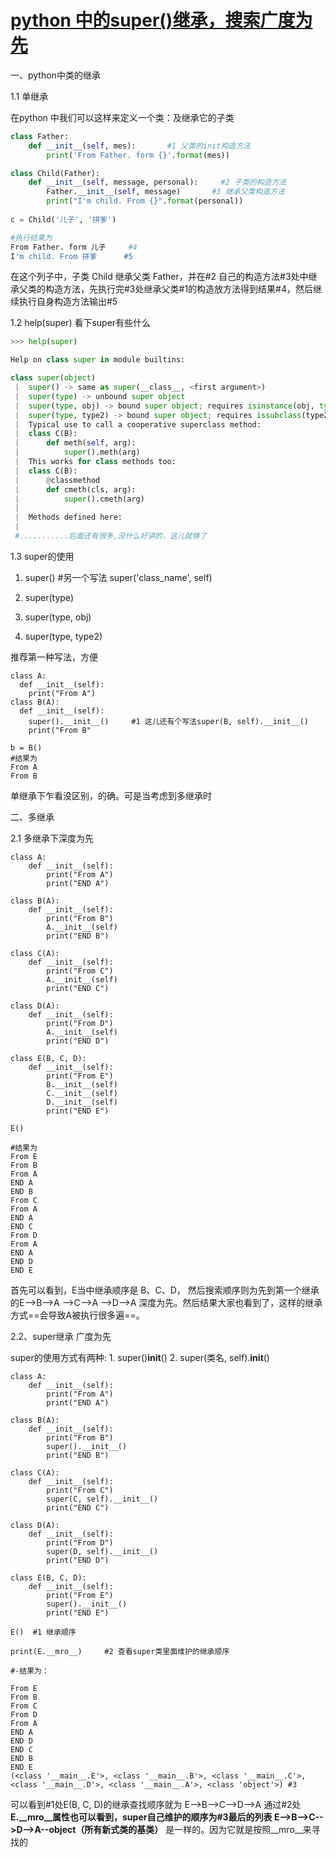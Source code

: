# [python 中的super()继承，搜索广度为先](https://www.cnblogs.com/shiqi17/p/9469721.html)

一、python中类的继承

1.1 单继承

在python 中我们可以这样来定义一个类：及继承它的子类

```python
class Father:
    def __init__(self, mes):       #1 父类的init构造方法
        print('From Father. form {}'.format(mes))

class Child(Father):
    def __init__(self, message, personal):     #2 子类的构造方法
        Father.__init__(self, message)       #3 继承父类构造方法
        print("I'm child. From {}".format(personal))
        
c = Child('儿子', '拼爹')

#执行结果为
From Father. form 儿子     #4
I'm child. From 拼爹      #5
```

在这个列子中，子类 Child 继承父类 Father，并在#2 自己的构造方法#3处中继承父类的构造方法，先执行完#3处继承父类#1的构造放方法得到结果#4，然后继续执行自身构造方法输出#5

1.2 help(super) 看下super有些什么

```python
>>> help(super)

Help on class super in module builtins:

class super(object)
 |  super() -> same as super(__class__, <first argument>)
 |  super(type) -> unbound super object
 |  super(type, obj) -> bound super object; requires isinstance(obj, type)
 |  super(type, type2) -> bound super object; requires issubclass(type2, type)
 |  Typical use to call a cooperative superclass method:
 |  class C(B):
 |      def meth(self, arg):
 |          super().meth(arg)
 |  This works for class methods too:
 |  class C(B):
 |      @classmethod
 |      def cmeth(cls, arg):
 |          super().cmeth(arg)
 |  
 |  Methods defined here:
 |  
 #...........后面还有很多,没什么好讲的，这儿就够了
```

1.3 super的使用

1. super() #另一个写法 super('class_name', self)

2. super(type) 
3. super(type, obj) 
4. super(type, type2)

推荐第一种写法，方便

```
class A:
  def __init__(self):
    print("From A")
class B(A):
  def __init__(self):
    super().__init__()     #1 这儿还有个写法super(B, self).__init__()
    print("From B"

b = B()
#结果为
From A
From B
```

单继承下乍看没区别，的确。可是当考虑到多继承时

二、多继承

2.1 多继承下深度为先

```
class A:
    def __init__(self):
        print("From A")
        print("END A")

class B(A):
    def __init__(self):
        print("From B")
        A.__init__(self)
        print("END B")

class C(A):
    def __init__(self):
        print("From C")
        A.__init__(self)
        print("END C")

class D(A):
    def __init__(self):
        print("From D")
        A.__init__(self)
        print("END D")

class E(B, C, D):
    def __init__(self):
        print("From E")
        B.__init__(self)
        C.__init__(self)
        D.__init__(self)
        print("END E")

E()

#结果为
From E
From B
From A
END A
END B
From C
From A
END A
END C
From D
From A
END A
END D
END E
```

首先可以看到，E当中继承顺序是 B、C、D，
然后搜索顺序则为先到第一个继承的E-->B-->A -->C-->A -->D-->A 深度为先。然后结果大家也看到了，这样的继承方式==会导致A被执行很多遍==。

2.2、super继承 广度为先

super的使用方式有两种: 1. super()__init__() 2. super(类名, self).__init__()

```
class A:
    def __init__(self):
        print("From A")
        print("END A")

class B(A):
    def __init__(self):
        print("From B")
        super().__init__()
        print("END B")

class C(A):
    def __init__(self):
        print("From C")
        super(C, self).__init__()
        print("END C")

class D(A):
    def __init__(self):
        print("From D")
        super(D, self).__init__()
        print("END D")

class E(B, C, D):
    def __init__(self):
        print("From E")
        super().__init__()
        print("END E")

E()  #1 继承顺序

print(E.__mro__)     #2 查看super类里面维护的继承顺序

#-结果为：

From E
From B
From C
From D
From A
END A
END D
END C
END B
END E
(<class '__main__.E'>, <class '__main__.B'>, <class '__main__.C'>, <class '__main__.D'>, <class '__main__.A'>, <class 'object'>) #3
```

可以看到#1处E(B, C, D)的继承查找顺序就为 E-->B-->C-->D-->A 通过#2处
**E.__mro__属性也可以看到，super自己维护的顺序为#3最后的列表 E-->B-->C-->D-->A--object（所有新式类的基类）**
是一样的。因为它就是按照__mro__来寻找的